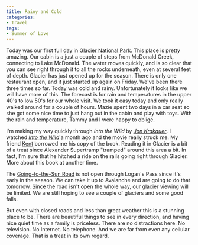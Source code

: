 ```yaml
---
title: Rainy and Cold
categories:
- Travel
tags:
- Summer of Love
---
```


Today was our first full day in [Glacier National Park](http://www.nps.gov/glac/). This place is pretty amazing. Our cabin is a just a couple of steps from McDonald Creek, connecting to Lake McDonald. The water moves quickly, and is so clear that you can see right through it to all the rocks underneath, even at several feet of depth.
Glacier has just opened up for the season. There is only one restaurant open, and it just started up again on Friday. We've been there three times so far. Today was cold and rainy. Unfortunately it looks like we will have more of this. The forecast is for rain and temperatures in the upper 40's to low 50's for our whole visit. We took it easy today and only really walked around for a couple of hours. Mazie spent two days in a car seat so she got some nice time to just hang out in the cabin and play with toys. With the rain and temperature, Tammy and I were happy to oblige.

I'm making my way quickly through _Into the Wild_ by _[Jon Krakauer](http://en.wikipedia.org/wiki/Jon_Krakauer)_. I watched _[Into the Wild](http://www.amazon.com/Into-Wild-Jon-Krakauer/dp/0307387178/ref=pd_bbs_sr_1?ie=UTF8&s=books&qid=1211599263&sr=8-1)_ a month ago and the movie really struck me. My friend [Kent](http://www.thetangens.net) borrowed me his copy of the book. Reading it in Glacier is a bit of a treat since Alexander Supertramp "tramped" around this area a bit. In fact, I'm sure that he hitched a ride on the rails going right through Glacier. More about this book at another time.

The [Going-to-the-Sun Road](http://www.nps.gov/glac/planyourvisit/goingtothesunroad.htm) is not open through Logan's Pass since it's early in the season. We can take it up to Avalanche and are going to do that tomorrow. Since the road isn't open the whole way, our glacier viewing will be limited. We are still hoping to see a couple of glaciers and some good falls.

But even with closed roads and less than great weather this is a stunning place to be. There are beautiful things to see in every direction, and having nice quiet time as a family is priceless. There are no distractions here. No television. No Internet. No telephone. And we are far from even any cellular coverage. That is a treat in its own regard.

